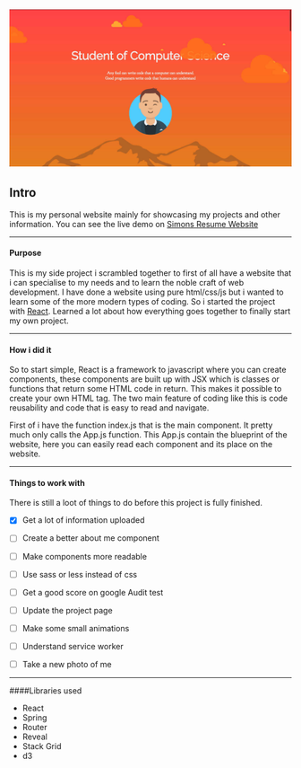 ![Screenshot](./src/assets/img/Simon-Edvardsson-resume-website.jpg) 
---
## Intro    
This is my personal website mainly for showcasing my projects and other information. 
You can see the live demo on [Simons Resume Website](https://edsimon.github.io/resume_website/)

---
#### Purpose 
This is my side project i scrambled together to first of all have a website that i can specialise to my needs and to
learn the noble craft of web development. I have done a website using pure html/css/js but i wanted to learn some of the 
more modern types of coding. So i started the project with [React](https://reactjs.org/). Learned a lot about how 
everything goes together to finally start my own project. 

---
#### How i did it
So to start simple, React is a framework to javascript where you can create components, these components are built up
with JSX which is classes or functions that return some HTML code in return. This makes it possible to create your own 
HTML tag. The two main feature of coding like this is code reusability and code that is easy to read and navigate. 

First of i have the function index.js that is the main component. It pretty much only calls the App.js function.
This App.js contain the blueprint of the website, here you can easily read each component and its place on the website.

---
#### Things to work with
There is still a loot of things to do before this project is fully finished.
 
- [X] Get a lot of information uploaded
- [ ] Create a better about me component
- [ ] Make components more readable
- [ ] Use sass or less instead of css
- [ ] Get a good score on google Audit test
- [ ] Update the project page
- [ ] Make some small animations
- [ ] Understand service worker
- [ ] Take a new photo of me


--- 
####Libraries used
* React
* Spring
* Router
* Reveal
* Stack Grid
* d3 



